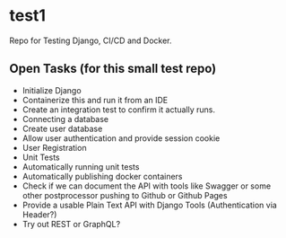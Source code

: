 # test1
Repo for Testing Django, CI/CD and Docker.

## Open Tasks (for this small test repo)

* Initialize Django
* Containerize this and run it from an IDE
* Create an integration test to confirm it actually runs.
* Connecting a database
* Create user database
* Allow user authentication and provide session cookie
* User Registration
* Unit Tests
* Automatically running unit tests
* Automatically publishing docker containers
* Check if we can document the API with tools like Swagger or some other postprocessor pushing to Github or Github Pages
* Provide a usable Plain Text API with Django Tools (Authentication via Header?)
* Try out REST or GraphQL?

